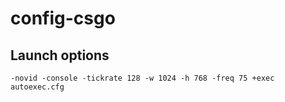 # config-csgo
## Launch options
```
-novid -console -tickrate 128 -w 1024 -h 768 -freq 75 +exec autoexec.cfg
```
